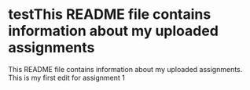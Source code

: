 # testThis README file contains information about my uploaded assignments
This README file contains information about my uploaded assignments. This is my first edit for assignment 1
